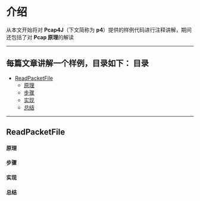 介绍
======

从本文开始将对 **Pcap4J**（下文简称为 **p4**）提供的样例代码进行注释讲解，期间还包括了对 **Pcap 原理**的解读

****

每篇文章讲解一个样例，目录如下：
目录
-----
- [ReadPacketFile](#ReadPacketFile)
  - [原理](#原理)
  - [步骤](#步骤)
  - [实现](#实现)
  - [总结](#总结)

****

ReadPacketFile
------

#### 原理 #####

#### 步骤 #####

#### 实现 #####

#### 总结 #####
